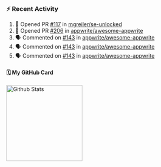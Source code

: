 <!-- Hi there 👋-->

<!--
**Shweta200126/Shweta200126** is a ✨ _special_ ✨ repository because its `README.md` (this file) appears on your GitHub profile.

Here are some ideas to get you started:

- 🔭 I’m currently working on ...
 -🌱 I’m currently learning UI/UX from Zuri Training and APIs from Youtube.
- 👯 I’m looking to collaborate on ...
- 🤔 I’m looking for help with ...
- 💬 Ask me about ...
- 📫 How to reach me: ...
- 😄 Pronouns: She/her
- ⚡ Fun fact: ...

<h2 align="center">Hey, Shweta here!!! <img src="https://raw.githubusercontent.com/MartinHeinz/MartinHeinz/master/wave.gif" width="30px"></h2>

<h3>:school: Currently second year student at Netaji Subhas University of Technology, Delhi.<br>:computer: Geoinformatics stream.<br>:smile: Coding enthusiast.<br>:smile: Loves to do attend hackathons.<br>🌱 I’m currently learning UI/UX from Zuri Training and APIs from Youtube.</h3>

<h2 align="center">Connect with Me !! 🤝</h2> 

<p align="center">
<a href="https://github.com/Shweta200126" target="_blank">
<img src=https://img.shields.io/badge/github-%2324292e.svg?&style=for-the-badge&logo=github&logoColor=white alt=github style="margin-bottom: 5px;" />
</a>
<a href="https://www.linkedin.com/in/shweta-ranjan-anand-a3246b203/" target="_blank">
<img alt="LinkedIn" src="https://img.shields.io/badge/linkedin%20-%230077B5.svg?&style=for-the-badge&logo=linkedin&logoColor=white"/>
</a>
<a href="https://twitter.com/Shweta20011" target="_blank">
<img src=https://img.shields.io/badge/twitter-%2300acee.svg?&style=for-the-badge&logo=twitter&logoColor=white alt=twitter style="margin-bottom: 5px;" />
</a>
<a href="mailto:anand26shweta@gmail.com">
<img alt="Gmail" src="https://img.shields.io/badge/Gmail-D14836?style=for-the-badge&logo=gmail&logoColor=white" />
</a>
<a href="https://www.facebook.com/shweta.ranjananand/" target="_blank">
<img alt="Facebook" src="https://img.shields.io/badge/Facebook%20-%231877F2.svg?&style=for-the-badge&logo=Facebook&logoColor=white"/>
</a>
</p>
<h3>
<p align=center>Personal website: https://shweta200126.github.io/</p>
 
 -->
 ### :zap: Recent Activity
 <!--START_SECTION:activity-->
1. 💪 Opened PR [#117](https://github.com/mgreiler/se-unlocked/pull/117) in [mgreiler/se-unlocked](https://github.com/mgreiler/se-unlocked)
2. 💪 Opened PR [#206](https://github.com/appwrite/awesome-appwrite/pull/206) in [appwrite/awesome-appwrite](https://github.com/appwrite/awesome-appwrite)
3. 🗣 Commented on [#143](https://github.com/appwrite/awesome-appwrite/issues/143) in [appwrite/awesome-appwrite](https://github.com/appwrite/awesome-appwrite)
4. 🗣 Commented on [#143](https://github.com/appwrite/awesome-appwrite/issues/143) in [appwrite/awesome-appwrite](https://github.com/appwrite/awesome-appwrite)
5. 🗣 Commented on [#143](https://github.com/appwrite/awesome-appwrite/issues/143) in [appwrite/awesome-appwrite](https://github.com/appwrite/awesome-appwrite)
<!--END_SECTION:activity-->



#### 🗓 My GitHub Card
<img alt="Github Stats" height="200" src="https://github-readme-stats.vercel.app/api?username=Shweta200126&theme=bluewhite&show_icons=true&include_all_commits=true" />


